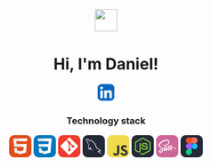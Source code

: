 <div align="center"><img width="40" height="40" src="https://media.tenor.com/dHk-LfzHrtwAAAAi/linux-computer.gif"></div>
<h1 align="center">Hi, I'm Daniel!</h1>
<div align="center">
  <a href="https://www.linkedin.com/in/daniel-felipe-t-543822272" target="blank"><img width="30" height="30" src="https://github.com/tandpfun/skill-icons/raw/main/icons/LinkedIn.svg"></a>
</div>
<h3 align="center">Technology stack</h3>
<div align="center">
  <img width="40" height="40" src="https://github.com/tandpfun/skill-icons/raw/main/icons/HTML.svg">
  <img width="40" height="40" src="https://github.com/tandpfun/skill-icons/raw/main/icons/CSS.svg">
  <img width="40" height="40" src="https://github.com/tandpfun/skill-icons/raw/main/icons/Git.svg">
  <img width="40" height="40" src="https://github.com/tandpfun/skill-icons/raw/main/icons/MySQL-Dark.svg">
  <img width="40" height="40" src="https://raw.githubusercontent.com/tandpfun/skill-icons/main/icons/JavaScript.svg">
  <img width="40" height="40" src="https://github.com/tandpfun/skill-icons/raw/main/icons/NodeJS-Dark.svg">
  <img width="40" height="40" src="https://github.com/tandpfun/skill-icons/raw/main/icons/Sass.svg">
  <img width="40" height="40" src="https://github.com/tandpfun/skill-icons/raw/main/icons/Figma-Dark.svg">
</div>
